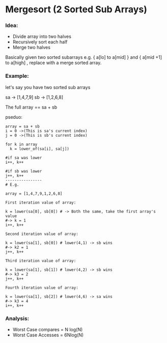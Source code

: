 # Mergesort (2 Sorted Sub Arrays)

### Idea:
* Divide array into two halves
* Recursively sort each half
* Merge two halves

Basically given two sorted subarrays e.g. { a[lo] to a[mid] } and { a[mid +1] to a[high] , replace with a merge sorted array.

### Example:

let's say you have two sorted sub arrays

sa -> [1,4,7,9]
sb -> [1,2,6,8]

The full array == sa + sb

pseduo:

```
array = sa + sb
i = 0 ->(This is sa's current index)
j = 0 ->(This is sb's current index)

for k in array
  k = lower_of(sa[i], sa[j])

#if sa was lower
i++, k++

#if sb was lower
j++, k++
----------------
# E.g.

array = [1,4,7,9,1,2,6,8]

First iteration value of array:

k = lower(sa[0], sb[0]) # -> Both the same, take the first array's value
#-> k = 1
i++, k++

Second iteration value of array:

k = lower(sa[1], sb[0]) # lower(4,1) -> sb wins
#-> k2 = 1
j++, k++

Third iteration value of array:

k = lower(sa[1], sb[1]) # lower(4,2) -> sb wins
#-> k3 = 2
j++, k++

Fourth iteration value of array:

k = lower(sa[1], sb[2]) # lower(4,6) -> sa wins
#-> k3 = 4
i++, k++

```

### Analysis:

* Worst Case compares = N log(N)
* Worst Case Accesses = 6Nlog(N)
